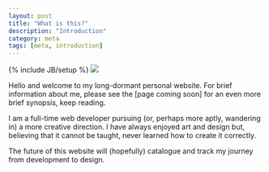 ```yaml
---
layout: post
title: "What is this?"
description: "Introduction"
category: meta
tags: [meta, introduction]
---
```

{% include JB/setup %}
<img src="{{ BASE_PATH }}/assets/images/wolf.jpg" class="img-right"/>
<p>Hello and welcome to my long-dormant personal website. For brief information about me, please see the [page coming soon] for an even more brief synopsis, keep reading.</p>
<p>I am a full-time web developer pursuing (or, perhaps more aptly, wandering in) a more creative direction. I have always enjoyed art and design but, believing that it cannot be taught, never learned how to create it correctly.</p>
<p>The future of this website will (hopefully) catalogue and track my journey from development to design.</p>
